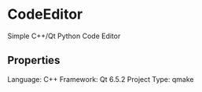 # CodeEditor
Simple C++/Qt Python Code Editor

## Properties

Language: C++
Framework: Qt 6.5.2
Project Type: qmake